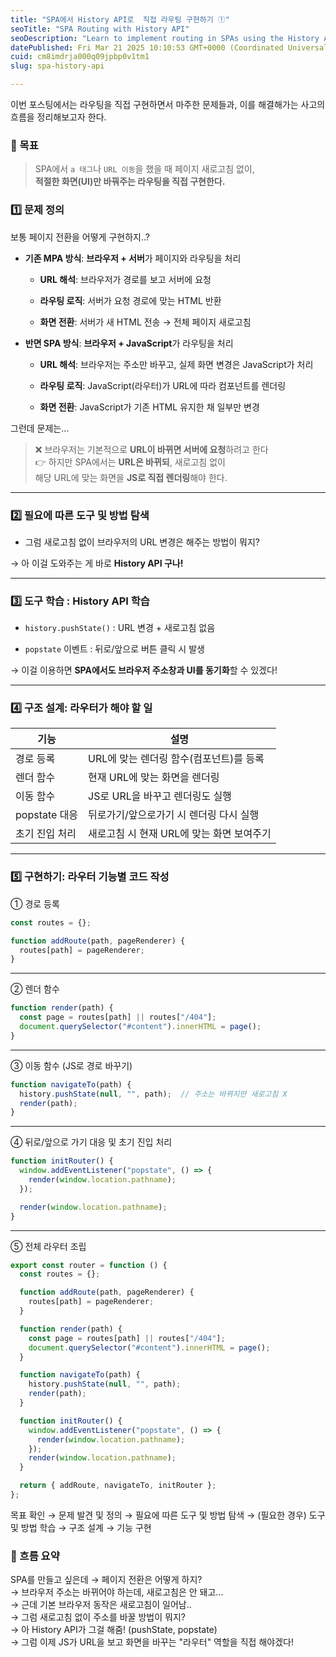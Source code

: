 ```yaml
---
title: "SPA에서 History API로  직접 라우팅 구현하기 ①"
seoTitle: "SPA Routing with History API"
seoDescription: "Learn to implement routing in SPAs using the History API to change URLs and update UI without page reloads, fostering enhanced user experience"
datePublished: Fri Mar 21 2025 10:10:53 GMT+0000 (Coordinated Universal Time)
cuid: cm8imdrja000q09jpbp0v1tm1
slug: spa-history-api

---
```


이번 포스팅에서는 라우팅을 직접 구현하면서 마주한 문제들과, 이를 해결해가는 사고의 흐름을 정리해보고자 한다.

### 🧭 목표

> SPA에서 `a 태그`나 `URL 이동`을 했을 때 페이지 새로고침 없이,  
> **적절한 화면(UI)만 바꿔주는 라우팅을 직접 구현한다.**

### **1️⃣** 문제 정의

보통 페이지 전환을 어떻게 구현하지..?

* **기존 MPA 방식**: **브라우저 + 서버**가 페이지와 라우팅을 처리
    
    * **URL 해석**: 브라우저가 경로를 보고 서버에 요청
        
    * **라우팅 로직**: 서버가 요청 경로에 맞는 HTML 반환
        
    * **화면 전환**: 서버가 새 HTML 전송 → 전체 페이지 새로고침
        
* **반면 SPA 방식**: **브라우저 + JavaScript**가 라우팅을 처리
    
    * **URL 해석**: 브라우저는 주소만 바꾸고, 실제 화면 변경은 JavaScript가 처리
        
    * **라우팅 로직**: JavaScript(라우터)가 URL에 따라 컴포넌트를 렌더링
        
    * **화면 전환**: JavaScript가 기존 HTML 유지한 채 일부만 변경
        

그런데 문제는…

> ❌ 브라우저는 기본적으로 **URL이 바뀌면 서버에 요청**하려고 한다  
> 👉 하지만 SPA에서는 **URL은 바뀌되**, 새로고침 없이  
> 해당 URL에 맞는 화면을 **JS로 직접 렌더링**해야 한다.

---

### **2️⃣** 필요에 따른 도구 및 방법 탐색

* 그럼 새로고침 없이 브라우저의 URL 변경은 해주는 방법이 뭐지?
    

→ 아 이걸 도와주는 게 바로 **History API 구나!**

---

### **3️⃣** 도구 학습 : History API 학습

* `history.pushState()` : URL 변경 + 새로고침 없음
    
* `popstate` 이벤트 : 뒤로/앞으로 버튼 클릭 시 발생
    

→ 이걸 이용하면 **SPA에서도 브라우저 주소창과 UI를 동기화**할 수 있겠다!

---

### **4️⃣** 구조 설계: 라우터가 해야 할 일

| 기능 | 설명 |
| --- | --- |
| 경로 등록 | URL에 맞는 렌더링 함수(컴포넌트)를 등록 |
| 렌더 함수 | 현재 URL에 맞는 화면을 렌더링 |
| 이동 함수 | JS로 URL을 바꾸고 렌더링도 실행 |
| popstate 대응 | 뒤로가기/앞으로가기 시 렌더링 다시 실행 |
| 초기 진입 처리 | 새로고침 시 현재 URL에 맞는 화면 보여주기 |

---

### **5️⃣** 구현하기: 라우터 기능별 코드 작성

① 경로 등록

```javascript
const routes = {};

function addRoute(path, pageRenderer) {
  routes[path] = pageRenderer;
}
```

---

② 렌더 함수

```javascript
function render(path) {
  const page = routes[path] || routes["/404"];
  document.querySelector("#content").innerHTML = page();
}
```

---

③ 이동 함수 (JS로 경로 바꾸기)

```javascript
function navigateTo(path) {
  history.pushState(null, "", path);  // 주소는 바뀌지만 새로고침 X
  render(path);
}
```

---

④ 뒤로/앞으로 가기 대응 및 초기 진입 처리

```javascript
function initRouter() {
  window.addEventListener("popstate", () => {
    render(window.location.pathname);
  });

  render(window.location.pathname);
}
```

---

⑤ 전체 라우터 조립

```javascript
export const router = function () {
  const routes = {};

  function addRoute(path, pageRenderer) {
    routes[path] = pageRenderer;
  }

  function render(path) {
    const page = routes[path] || routes["/404"];
    document.querySelector("#content").innerHTML = page();
  }

  function navigateTo(path) {
    history.pushState(null, "", path);
    render(path);
  }

  function initRouter() {
    window.addEventListener("popstate", () => {
      render(window.location.pathname);
    });
    render(window.location.pathname);
  }

  return { addRoute, navigateTo, initRouter };
};
```

목표 확인 → 문제 발견 및 정의 → 필요에 따른 도구 및 방법 탐색 → (필요한 경우) 도구 및 방법 학습 → 구조 설계 → 기능 구현

### 🔄 흐름 요약

SPA를 만들고 싶은데 → 페이지 전환은 어떻게 하지?  
→ 브라우저 주소는 바뀌어야 하는데, 새로고침은 안 돼고...  
→ 근데 기본 브라우저 동작은 새로고침이 일어남..  
→ 그럼 새로고침 없이 주소를 바꿀 방법이 뭐지?  
→ 아 History API가 그걸 해줌! (pushState, popstate)  
→ 그럼 이제 JS가 URL을 보고 화면을 바꾸는 "라우터" 역할을 직접 해야겠다!